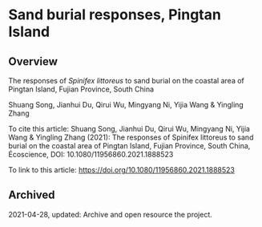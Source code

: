 # Sand burial responses, Pingtan Island

## Overview

The responses of *Spinifex littoreus* to sand burial on the coastal area of Pingtan Island, Fujian Province, South China

Shuang Song, Jianhui Du, Qirui Wu, Mingyang Ni, Yijia Wang & Yingling Zhang

To cite this article: Shuang Song, Jianhui Du, Qirui Wu, Mingyang Ni, Yijia Wang & Yingling Zhang (2021): The responses of Spinifex littoreus to sand burial on the coastal area of Pingtan Island, Fujian Province, South China, Écoscience, DOI: 10.1080/11956860.2021.1888523

To link to this article: https://doi.org/10.1080/11956860.2021.1888523

## Archived

2021-04-28, updated: 
Archive and open resource the project.

